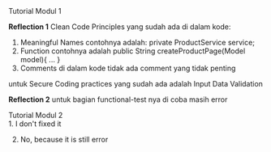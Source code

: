 <detail>
  <summary>Tutorial Modul 1</summary>
  
**Reflection 1**
Clean Code Principles yang sudah ada di dalam kode:
1. Meaningful Names
   contohnya adalah: private ProductService service;
2. Function
   contohnya adalah public String createProductPage(Model model){
        ...
    }
3. Comments
   di dalam kode tidak ada comment yang tidak penting

untuk Secure Coding practices yang sudah ada adalah Input Data Validation

**Reflection 2**
untuk bagian functional-test nya di coba masih error
</detail>

<detail>
  <summary>Tutorial Modul 2</summary>
1. I don't fixed it
  
2. No, because it is still error
</deail>
